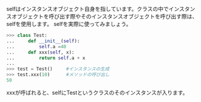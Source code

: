 selfはインスタンスオブジェクト自身を指しています。クラスの中でインスタンスオブジェクトを呼び出す際やそのインスタンスオブジェクトを呼び出す際は、selfを使用します。
selfを実際に使ってみましょう。  
```python
>>> class Test:
...     def __init__(self):
...         self.a =40
...     def xxx(self, x):
...         return self.a + x
... 
>>> test = Test()　　　#インスタンスの生成
>>> test.xxx(10)      #メソッドの呼び出し
50
```
xxxが呼ばれると、selfにTestというクラスのそのインスタンスが入ります。

